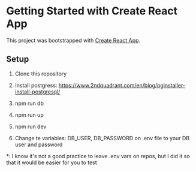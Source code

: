 # Getting Started with Create React App

This project was bootstrapped with [Create React App](https://github.com/facebook/create-react-app).

## Setup

1) Clone this repository
   
2) Install postgress: https://www.2ndquadrant.com/en/blog/pginstaller-install-postgresql/

3) npm run db

4) npm run up 

5) npm run dev 

6) Change te variables: DB_USER, DB_PASSWORD on .env file to your DB user and password


*: I know it's not a good practice to leave .env vars on repos, but I did it so that it would be easier for you to test
